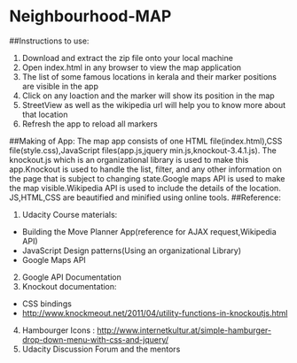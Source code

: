 # Neighbourhood-MAP
##Instructions to use:

1. Download and extract the zip file onto your local machine
2. Open index.html in any browser to view the map application
3. The list of some famous locations in kerala and their marker positions are visible in the app
4. Click on any loaction and the marker will show its position in the map
5. StreetView as well as the wikipedia url will help you to know more about that location
6. Refresh the app to reload all markers

##Making of App:
The map app consists of one HTML file(index.html),CSS file(style.css),JavaScript files(app.js,jquery min.js,knockout-3.4.1.js).
The knockout.js which is an organizational library is used to make this app.Knockout is used to handle the list, filter, and any other information on the page that is subject to changing state.Google maps API is used to make the map visible.Wikipedia API is used to include the details of the location. JS,HTML,CSS are beautified and minified using online tools.
##Reference:

1. Udacity Course materials:
 * Building the Move Planner App(reference for AJAX request,Wikipedia API)
 * JavaScript Design patterns(Using an organizational Library)
 * Google Maps API
2. Google API Documentation
3. Knockout documentation: 
 * CSS bindings
 * http://www.knockmeout.net/2011/04/utility-functions-in-knockoutjs.html
4. Hambourger Icons : http://www.internetkultur.at/simple-hamburger-drop-down-menu-with-css-and-jquery/ 
5. Udacity Discussion Forum and the mentors

